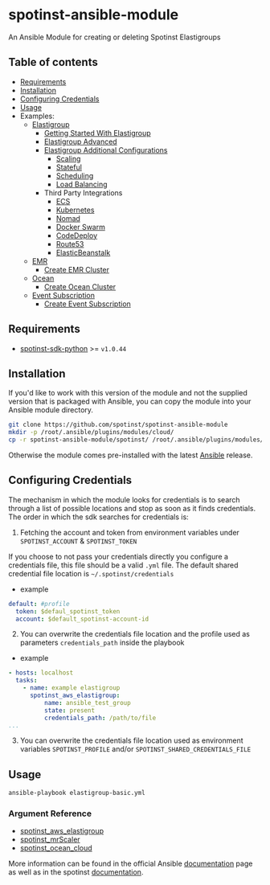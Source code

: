 # spotinst-ansible-module
An Ansible Module for creating or deleting Spotinst Elastigroups

## Table of contents
<!--ts-->
   * [Requirements](#requirements)
   * [Installation](#installation)
   * [Configuring Credentials](#configuring-credentials)
   * [Usage](#usage)
   * Examples:
      * [Elastigroup](./examples/elastigroup)
        * [Getting Started With Elastigroup](./examples/elastigroup/elastigroup-basic.yml)
        * [Elastigroup Advanced](./examples/elastigroup/elastigroup-advanced.yml)
        * [Elastigroup Additional Configurations](./examples/elastigroup/elastigroup-additional-configurations.yml)
          * [Scaling](./examples/elastigroup/elastigroup-scaling-policies.yml)
          * [Stateful](./examples/elastigroup/elastigroup-stateful.yml)
          * [Scheduling](./examples/elastigroup/elastigroup-scheduling.yml)
          * [Load Balancing](./examples/elastigroup/elastigroup-load-balancers.yml)
        * Third Party Integrations
          * [ECS](./examples/elastigroup/elastigroup-ecs.yml)
          * [Kubernetes](./examples/elastigroup/elastigroup-kubernetes.yml)
          * [Nomad](./examples/elastigroup/elastigroup-nomad.yml)
          * [Docker Swarm](./examples/elastigroup/elastigroup-docker-swarm.yml)
          * [CodeDeploy](./examples/elastigroup/elastigroup-code-deploy.yml)
          * [Route53](./examples/elastigroup/elastigroup-route53.yml)
          * [ElasticBeanstalk](./examples/elastigroup/elastigroup-elasticbeanstalk.yml)
      * [EMR](./examples/emr)
        * [Create EMR Cluster](./examples/emr/spotinst-emr.yml)
      * [Ocean](./examples/ocean)
        * [Create Ocean Cluster](./examples/ocean/spotinst-ocean.yml)
      * [Event Subscription](./examples/events)
        * [Create Event Subscription](./examples/events/spotinst-event-subscription.yml)
<!--te-->

## Requirements
- [spotinst-sdk-python](https://github.com/spotinst/spotinst-sdk-python) >= `v1.0.44`

## Installation
If you'd like to work with this version of the module and not the supplied version that is packaged with Ansible,
you can copy the module into your Ansible module directory. 
```bash
git clone https://github.com/spotinst/spotinst-ansible-module
mkdir -p /root/.ansible/plugins/modules/cloud/
cp -r spotinst-ansible-module/spotinst/ /root/.ansible/plugins/modules/cloud/
```
Otherwise the module comes pre-installed with the latest [Ansible](https://github.com/ansible/ansible) release.

## Configuring Credentials
The mechanism in which the module looks for credentials is to search through a list of possible locations and stop as soon as it finds credentials. 
The order in which the sdk searches for credentials is:
  1. Fetching the account and token from environment variables under `SPOTINST_ACCOUNT` & `SPOTINST_TOKEN`

If you choose to not pass your credentials directly you configure a credentials file, this file should be a valid `.yml` file.
The default shared credential file location is `~/.spotinst/credentials` 
- example

```yaml
default: #profile
  token: $defaul_spotinst_token
  account: $default_spotinst-account-id
```
  
  2. You can overwrite the credentials file location and the profile used as parameters `credentials_path` inside the playbook
- example
  
```yaml
- hosts: localhost
  tasks:
    - name: example elastigroup
      spotinst_aws_elastigroup:
          name: ansible_test_group
          state: present
          credentials_path: /path/to/file
...
```

  3. You can overwrite the credentials file location used as environment variables `SPOTINST_PROFILE` and/or `SPOTINST_SHARED_CREDENTIALS_FILE`

## Usage
```bash
ansible-playbook elastigroup-basic.yml
```

### Argument Reference
- [spotinst_aws_elastigroup](./docs/argument_reference_eg.yml)  
- [spotinst_mrScaler](./docs/argument_reference_emr.yml)
- [spotinst_ocean_cloud](./docs/argument_reference_ocean.yml)

More information can be found in the official Ansible [documentation](https://docs.ansible.com/ansible/latest/modules/spotinst_aws_elastigroup_module.html#spotinst-aws-elastigroup-module) 
page as well as in the spotinst [documentation](https://help.spotinst.com/hc/en-us/articles/115003530285-Ansible-).

